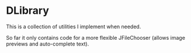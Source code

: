 # DLibrary
This is a collection of utilities I implement when needed.

So far it only contains code for a more flexible JFileChooser (allows image previews and auto-complete text).
